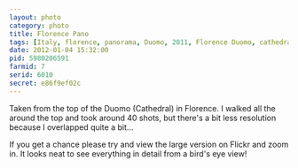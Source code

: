 ```yaml
---
layout: photo
category: photo
title: Florence Pano
tags: [Italy, florence, panorama, Duomo, 2011, Florence Duomo, cathedral, pano, Europe, summer, wide, angle, cycomachead, Michael Ball, Canon EF-S 10-22, cityscape, 360, Canon, 7D]
date: 2012-01-04 15:32:00
pid: 5980206591
farmid: 7
serid: 6010
secret: e86f9ef02c
---
```



Taken from the top of the Duomo (Cathedral) in Florence. I walked all the around the top and took around 40 shots, but there's a bit less resolution because I overlapped quite a bit…

If you get a chance please try and view the large version on Flickr and zoom in. It looks neat to see everything in detail from a bird's eye view!
